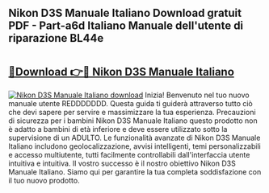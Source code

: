 ## Nikon D3S Manuale Italiano Download gratuit PDF - Part-a6d Italiano Manuale dell'utente di riparazione BL44e

# <h2><a href="http://dfdxpo.blite.top/?on=Nikon+D3S+Manuale+Italiano">🔗Download 👉🔴 Nikon D3S Manuale Italiano</a></h2>

[![Nikon D3S Manuale Italiano download](https://i.imgur.com/lujVjoI.png)](http://dfdxpo.blite.top/?on=Nikon+D3S+Manuale+Italiano)
Inizia! Benvenuto nel tuo nuovo manuale utente REDDDDDDD. Questa guida ti guiderà attraverso tutto ciò che devi sapere per servire e massimizzare la tua esperienza. Precauzioni di sicurezza per i bambini Nikon D3S Manuale Italiano questo prodotto non è adatto a bambini di età inferiore e deve essere utilizzato sotto la supervisione di un ADULTO. Le funzionalità avanzate di Nikon D3S Manuale Italiano includono geolocalizzazione, avvisi intelligenti, temi personalizzabili e accesso multiutente, tutti facilmente controllabili dall'interfaccia utente intuitiva e intuitiva. Il vostro successo è il nostro obiettivo Nikon D3S Manuale Italiano. Siamo qui per garantire la tua completa soddisfazione con il tuo nuovo prodotto.
